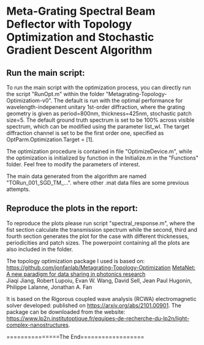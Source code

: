 # Meta-Grating Spectral Beam Deflector with Topology Optimization and Stochastic Gradient Descent Algorithm

## Run the main script:
To run the main script with the optimization process, you can directly run the script "RunOpt.m" within the folder "Metagrating-Topology-Optimizatiom-v0". The default is run with the optimal performance for wavelength-indepenent unitary 1st-order diffraction, where the grating geometry is given as period=800nm, thickness=425nm, stochastic patch size=5. The default ground truth spectrum is set to be 100% across visible spectrum, which can be modified using the parameter list_wl. The target diffraction channel is set to be the first order one, specified as OptParm.Optimization.Target = [1]. 

The optimization procedure is contained in file "OptimizeDevice.m", while the optimization is initialized by function in the Initialize.m in the "Functions" folder. Feel free to modify the parameters of interest.

The main data generated from the algorithm are named "TORun_001_SGD_TM_...". where other .mat data files are some previous attempts.

## Reproduce the plots in the report:
To reproduce the plots please run script "spectral_response.m", where the fist section calculate the transmission spectrum while the second, third and fourth section generates the plot for the case with different thicknesses, periodicities and patch sizes. The powerpoint containing all the plots are also included in the folder. 

The topology optimization package I used is based on: https://github.com/jonfanlab/Metagrating-Topology-Optimization
[MetaNet: A new paradigm for data sharing in photonics research<br>](https://arxiv.org/abs/2002.03050)
Jiaqi Jiang, Robert Lupoiu, Evan W. Wang, David Sell, Jean Paul Hugonin, Philippe Lalanne, Jonathan A. Fan

It is based on the Rigorous coupled wave analysis (RCWA) electromagnetic solver developed: published on https://arxiv.org/abs/2101.00901. The package can be downloaded from the website: https://www.lp2n.institutoptique.fr/equipes-de-recherche-du-lp2n/light-complex-nanostructures. 

===============The End==================




